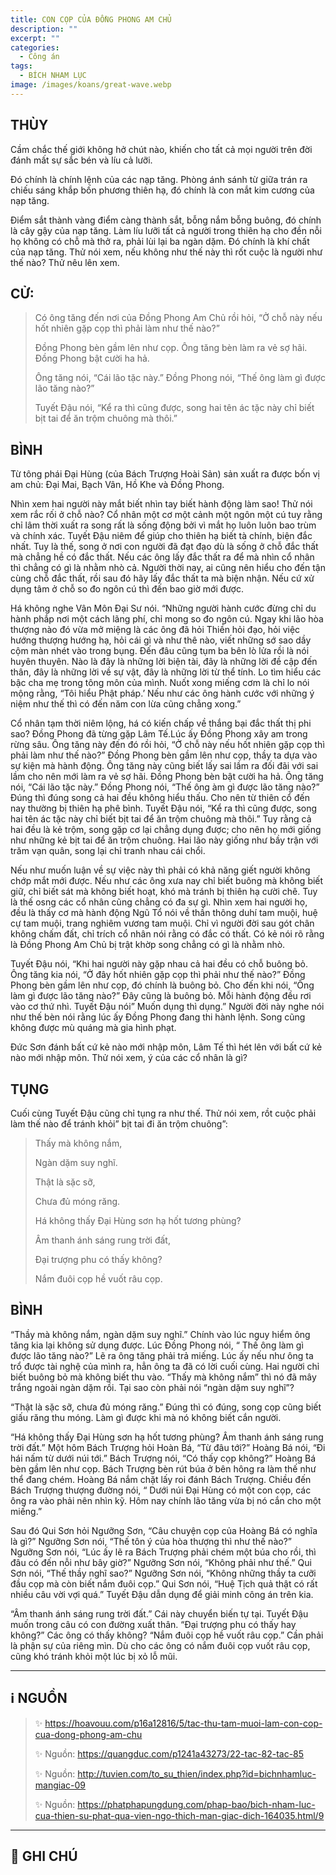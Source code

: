 ```yaml
---
title: CON CỌP CỦA ĐỒNG PHONG AM CHỦ
description: ""
excerpt: ""
categories:
  - Công án
tags:
  - BÍCH NHAM LỤC
image: /images/koans/great-wave.webp
---
```


## THÙY

Cầm chắc thế giới không hở chút nào, khiến cho tất cả mọi người trên đời đánh mất sự sắc bén và líu cả lưỡi. 

Đó chính là chính lệnh của các nạp tăng. Phòng ánh sánh từ giữa trán ra chiếu sáng khắp bốn phương thiên hạ, đó chính là con mắt kim cương của nạp tăng. 

Điểm sắt thành vàng điểm càng thành sắt, bỗng nắm bỗng buông, đó chính là cây gậy của nạp tăng. Làm líu lưỡi tất cả người trong thiên hạ cho đền nỗi họ không có chỗ mà thở ra, phải lùi lại ba ngàn dặm. Đó chính là khí chất của nạp tăng. Thử nói xem, nếu không như thế này thì rốt cuộc là người như thế nào? Thử nêu lên xem.

## CỬ:

> Có ông tăng đến nơi của Đồng Phong Am Chủ rồi hỏi, “Ở chỗ này nếu hốt nhiên gặp cọp thì phải làm như thế nào?” 
> 
> Đồng Phong bèn gầm lên như cọp. Ông tăng bèn làm ra vẻ sợ hãi. Đồng Phong bật cười ha hả. 
> 
> Ông tăng nói, “Cái lão tặc này.” Đồng Phong nói, “Thế ông làm gì được lão tăng nào?”
>
> Tuyết Đậu nói, “Kể ra thì cũng được, song hai tên ác tặc này chỉ biết bịt tai để ăn trộm chuông mà thôi.”

## BÌNH

Từ tông phái Đại Hùng (của Bách Trượng Hoài Sản) sản xuất ra được bốn vị am chủ: Đại Mai, Bạch Vân, Hồ Khe và Đồng Phong.

Nhìn xem hai người này mắt biết nhìn tay biết hành động làm sao! Thử nói xem rắc rối ở chỗ nào? Cổ nhân một cơ một cảnh một ngôn một cú tuy rằng chỉ lâm thời xuất ra song rất là sống động bởi vì mắt họ luôn luôn bao trùm và chính xác. Tuyết Đậu niêm để giúp cho thiên hạ biết tà chính, biện đắc nhất. Tuy là thế, song ở nơi con người đã đạt đạo dù là sống ở chỗ đắc thất mà chẳng hề có đắc thất. Nếu các ông lấy đắc thất ra để mà nhìn cổ nhân thì chẳng có gì là nhằm nhò cả. Người thời nay, ai cũng nên hiểu cho đến tận cùng chỗ đắc thất, rồi sau đó hãy lấy đắc thất ta mà biện nhận. Nếu cứ xử dụng tâm ở chỗ so đo ngôn cú thì đến bao giờ mới được.

Há không nghe Vân Môn Đại Sư nói. “Những người hành cước đừng chỉ du hành phắp nơi một cách lãng phí, chỉ mong so đo ngôn cú. Ngay khi lão hòa thượng nào đó vừa mở miệng là các ông đã hỏi Thiền hỏi đạo, hỏi việc hướng thượng hướng hạ, hỏi cái gì và như thê nào, viết những sớ sao dầy cộm màn nhét vào trong bụng. Đến đâu cũng tụm ba bên lò lửa rồi là nói huyên thuyên. Nào là đây là những lời biện tài, đây là những lời đề cập đến thân, đây là những lời về sự vật, đây là những lời từ thể tính. Lo tìm hiểu các bậc cha mẹ trong tông môn của mình. Nuốt xong miếng cơm là chỉ lo nói mộng rằng, “Tôi hiểu Phật pháp.’ Nếu như các ông hành cước với những ý niệm như thế thì có đến năm con lừa cũng chẳng xong.”

Cổ nhân tạm thời niêm lộng, há có kiến chấp về thắng bại đắc thất thị phi sao? Đồng Phong đã từng gặp Lâm Tế.Lúc ấy Đồng Phong xây am trong rừng sâu. Ông tăng này đến đó rồi hỏi, “Ở chỗ này nếu hốt nhiên gặp cọp thì phải làm như thế nào?” Đồng Phong bèn gầm lên như cọp, thầy ta dựa vào sự kiện mà hành động. Ông tăng này cũng biết lấy sai lầm ra đối đãi với sai lầm cho nên mới làm ra vẻ sợ hãi. Đồng Phong bèn bật cười ha hả. Ông tăng nói, “Cái lão tặc này.” Đồng Phong nói, “Thế ông àm gì được lão tăng nào?” Đúng thì đúng song cả hai đều không hiểu thấu. Cho nên từ thiên cổ đến nay thường bị thiên hạ phê bình. Tuyết Đậu nói, “Kể ra thì cũng được, song hai tên ác tặc này chỉ biết bịt tai để ăn trộm chuông mà thôi.” Tuy rằng cả hai đều là kẻ trộm, song gặp cơ lại chẳng dụng được; cho nên họ mới giống như những kẻ bịt tai để ăn trộm chuông. Hai lão này giống như bầy trận với trăm vạn quân, song lại chỉ tranh nhau cái chổi.

Nếu như muốn luận về sự việc này thì phải có khả năng giết người không chớp mắt mới được. Nếu như các ông xưa nay chỉ biết buông mà không biết giữ, chỉ biết sát mà không biết hoạt, khó mà tránh bị thiên hạ cười chê. Tuy là thế osng các cổ nhân cũng chẳng có đa sự gì. Nhìn xem hai người họ, đều là thấy cơ mà hành động Ngũ Tổ nói về thần thông duhí tam muội, huệ cự tam muội, trang nghiêm vương tam muội. Chỉ vì người đời sau gót chân không chấm đất, chỉ trích cổ nhân nói rằng có đắc có thất. Có kẻ nói rõ rằng là Đồng Phong Am Chủ bị trật khờp song chẳng có gì là nhằm nhò.

Tuyết Đậu nói, “Khi hai người này gặp nhau cả hai đều có chỗ buông bỏ. Ông tăng kia nói, “Ở đây hốt nhiên gặp cọp thì phải như thế nào?” Đồng Phong bèn gầm lên như cọp, đó chính là buông bỏ. Cho đến khi nói, “Ông làm gì được lão tăng nào?” Đây cũng là buông bỏ. Mỗi hành động đều rơi vào cơ thứ nhì. Tuyết Đậu nói” Muốn dụng thì dụng.” Người đời này nghe nói như thế bèn nói rằng lúc ấy Đồng Phong đang thi hành lệnh. Song cũng không được mù quáng mà gia hình phạt.

Đức Sơn đánh bất cứ kẻ nào mới nhập môn, Lâm Tế thì hét lên với bất cứ kẻ nào mới nhập môn. Thử nói xem, ý của các cổ nhân là gì?

## TỤNG

Cuối cùng Tuyết Đậu cũng chỉ tụng ra như thế. Thử nói xem, rồt cuộc phải làm thế nào để tránh khỏi” bịt tai đi ăn trộm chuông”:

> Thấy mà không nắm,
>
> Ngàn dặm suy nghĩ.
>
> Thật là sặc sỡ,
>
> Chưa đủ móng răng.
>
> Há không thấy Đại Hùng sơn hạ hốt tương phùng?
>
> Âm thanh ánh sáng rung trời đất,
>
> Đại trượng phu có thấy không?
>
> Nắm đuôi cọp hề vuốt râu cọp.

## BÌNH

“Thầy mà không nắm, ngàn dặm suy nghĩ.” Chính vào lúc nguy hiểm ông tăng kia lại không sử dụng được. Lúc Đồng Phong nói, “ Thế ông làm gì được lão tăng nào?” Lẽ ra ông tăng phải trả miếng. Lúc ấy nếu như ông ta trổ được tài nghệ của mình ra, hẳn ông ta đã có lời cuối cùng. Hai người chỉ biết buông bỏ mà không biết thu vào. “Thấy mà không nắm” thì nó đã mây trắng ngoài ngàn dặm rồi. Tại sao còn phải nói “ngàn dặm suy nghĩ”?

“Thật là sặc sỡ, chưa đủ móng răng.” Đúng thì có đúng, song cọp cũng biết giấu răng thu móng. Làm gì được khi mà nó không biết cắn người.

“Há không thấy Đại Hùng sơn hạ hốt tương phùng? Âm thanh ánh sáng rung trời đất.” Một hôm Bách Trượng hỏi Hoàn Bá, “Từ đâu tới?” Hoàng Bá nói, “Đi hái nấm từ dưới núi tới.” Bách Trượng nói, “Có thấy cọp không?” Hoàng Bá bèn gầm lên như cọp. Bách Trượng bèn rút búa ở bên hông ra làm thế như thể đang chém. Hoàng Bá nắm chặt lấy roi đánh Bách Trượng. Chiều đến Bách Trượng thượng đường nói, “ Dưới núi Đại Hùng có một con cọp, các ông ra vào phải nên nhìn kỹ. Hôm nay chính lão tăng vừa bị nó cắn cho một miếng.”

Sau đó Qui Sơn hỏi Ngưỡng Sơn, “Câu chuyện cọp của Hoàng Bá có nghĩa là gì?” Ngưỡng Sơn nói, “Thế tôn ý của hòa thượng thì như thế nào?” Ngưỡng Sơn nói, “Lúc ấy lẽ ra Bách Trượng phải chém một búa cho rồi, thì đâu có đến nỗi như bây giờ?” Ngưỡng Sơn nói, “Không phải như thế.” Qui Sơn nói, “Thế thầy nghĩ sao?” Ngưỡng Sơn nói, “Không những thầy ta cưỡi đầu cọp mà còn biết nắm đuôi cọp.” Qui Sơn nói, “Huệ Tịch quả thật có rất nhiều câu vời vợi quá.” Tuyết Đậu dẫn dụng để giải minh công án trên kia.

“Âm thanh ánh sáng rung trời đất.” Cái này chuyển biến tự tại. Tuyết Đậu muốn trong câu có con đường xuất thân. “Đại trượng phu có thấy hay không?” Các ông có thấy không? “Nắm đuôi cọp hề vuốt râu cọp.” Cần phải là phận sự của riêng mìn. Dù cho các ông có nắm đuôi cọp vuốt râu cọp, cũng khó tránh khỏi một lúc bị xỏ lỗ mũi.

<hr class="blog-rule" />

## ℹ️ NGUỒN

> ✨ https://hoavouu.com/p16a12816/5/tac-thu-tam-muoi-lam-con-cop-cua-dong-phong-am-chu
>
> ✨ Nguồn: https://quangduc.com/p1241a43273/22-tac-82-tac-85
>
> ✨ Nguồn: http://tuvien.com/to_su_thien/index.php?id=bichnhamluc-mangiac-09
>
> ✨ Nguồn: https://phatphapungdung.com/phap-bao/bich-nham-luc-cua-thien-su-phat-qua-vien-ngo-thich-man-giac-dich-164035.html/9

<hr class="blog-rule" />

## 📌 GHI CHÚ

[^1]: ⭐️ 
